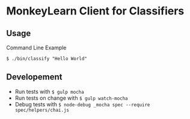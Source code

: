 # MonkeyLearn Client for Classifiers

## Usage

Command Line Example
```
$ ./bin/classify "Hello World"
```

## Developement

* Run tests with ``$ gulp mocha``
* Run tests on change with ``$ gulp watch-mocha``
* Debug tests with ``$ node-debug _mocha spec --require spec/helpers/chai.js``